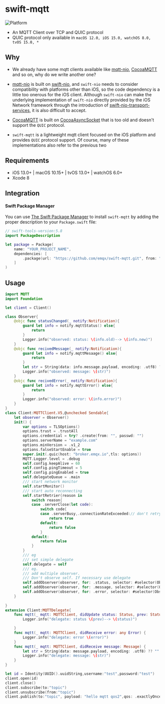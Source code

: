 # swift-mqtt
![Platform](https://img.shields.io/badge/platforms-iOS%2013.0%20%7C%20macOS%2010.15%20%7C%20tvOS%2013.0%20%7C%20watchOS%206.0-F28D00.svg)
- An MQTT Client over TCP and QUIC protocol
- QUIC protocol only available in `macOS 12.0, iOS 15.0, watchOS 8.0, tvOS 15.0, *`

## Why
- We already have some mqtt clients available like [mqtt-nio](https://github.com/swift-server-community/mqtt-nio.git), [CocoaMQTT](https://github.com/emqx/CocoaMQTT.git) and so on, why do we write another one?

- [mqtt-nio](https://github.com/swift-server-community/mqtt-nio.git) is built on [swift-nio](https://github.com/apple/swift-nio.git), and `swift-nio` needs to consider compatibility with platforms other than iOS, so the code dependency is a little too onerous for the iOS client. Although `swift-nio` can make the underlying implementation of `swift-nio` directly provided by the iOS Network framework through the introduction of [swift-nio-transport-services](https://github.com/apple/swift-nio-transport-services.git), it is also difficult to accept.

- [CocoaMQTT](https://github.com/emqx/CocoaMQTT.git) is built on  [CocoaAsyncSocket](https://github.com/robbiehanson/CocoaAsyncSocket.git) that is too old and doesn't support the `QUIC` protocol.

- `swift-mqtt` is a lightweight mqtt client focused on the iOS platform and provides `QUIC` protocol support. Of course, many of these implementations also refer to the previous two

## Requirements

- iOS 13.0+ | macOS 10.15+ | tvOS 13.0+ | watchOS 6.0+
- Xcode 8

## Integration

#### Swift Package Manager

You can use [The Swift Package Manager](https://swift.org/package-manager) to install `swift-mqtt` by adding the proper description to your `Package.swift` file:

```swift
// swift-tools-version:5.8
import PackageDescription

let package = Package(
    name: "YOUR_PROJECT_NAME",
    dependencies: [
        .package(url: "https://github.com/emqx/swift-mqtt.git", from: "1.2.0"),
    ]
)
```


## Usage
```swift
import MQTT
import Foundation

let client = Client()

class Observer{
    @objc func statusChanged(_ notify:Notification){
        guard let info = notify.mqttStatus() else{
            return
        }
        Logger.info("observed: status: \(info.old)--> \(info.new)")
    }
    @objc func recivedMessage(_ notify:Notification){
        guard let info = notify.mqttMesaage() else{
            return
        }
        let str = String(data: info.message.payload, encoding: .utf8) ?? ""
        Logger.info("observed: message: \(str)")
    }
    @objc func recivedError(_ notify:Notification){
        guard let info = notify.mqttError() else{
            return
        }
        Logger.info("observed: error: \(info.error)")
    }
}
class Client:MQTTClient.V5,@unchecked Sendable{
    let observer = Observer()
    init() {
        var options = TLSOptions()
        options.trust = .trustAll
        options.credential = try? .create(from: "", passwd: "")
        options.serverName = "example.com"
        options.minVersion = .v1_2
        options.falseStartEnable = true
        super.init(.quic(host: "broker.emqx.io",tls: options))
        MQTT.Logger.level = .debug
        self.config.keepAlive = 60
        self.config.pingTimeout = 5
        self.config.pingEnabled = true
        self.delegateQueue = .main
        /// start network monitor
        self.startMonitor()
        /// start auto reconnecting
        self.startRetrier{reason in
            switch reason{
            case .serverClose(let code):
                switch code{
                case .serverBusy,.connectionRateExceeded:// don't retry when server is busy
                    return true
                default:
                    return false
                }
            default:
                return false
            }
        }
        /// eg
        /// set simple delegate
        self.delegate = self
        /// eg.
        /// add multiple observer.
        /// Don't observe self. If necessary use delegate
        self.addObserver(observer, for: .status, selector: #selector(Observer.statusChanged(_:)))
        self.addObserver(observer, for: .message, selector: #selector(Observer.recivedMessage(_:)))
        self.addObserver(observer, for: .error, selector: #selector(Observer.recivedError(_:)))
    }
    
}
extension Client:MQTTDelegate{
    func mqtt(_ mqtt: MQTTClient, didUpdate status: Status, prev: Status) {
        Logger.info("delegate: status \(prev)--> \(status)")

    }
    func mqtt(_ mqtt: MQTTClient, didReceive error: any Error) {
        Logger.info("delegate: error \(error)")
    }
    func mqtt(_ mqtt: MQTTClient, didReceive message: Message) {
        let str = String(data: message.payload, encoding: .utf8) ?? ""
        Logger.info("delegate: message: \(str)")
    }
}

let id = Identity(UUID().uuidString,username:"test",password:"test")
client.open(id)
client.close()
client.subscribe(to:"topic")
client.unsubscribe(from:"topic")
client.publish(to:"topic", payload: "hello mqtt qos2",qos: .exactlyOnce)

```
